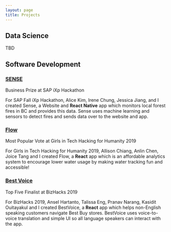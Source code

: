 ```yaml
---
layout: page
title: Projects
---
```


## Data Science

TBD

## Software Development

### [SENSE](https://github.com/angeladai1/firesensor)

Business Prize at SAP iXp Hackathon

For SAP Fall iXp Hackathon, Alice Kim, Irene Chung, Jessica Jiang, and I created Sense, a Website and **React Native** app which monitors local forest fires in BC and provides this data. Sense uses machine learning and sensors to detect fires and sends data over to the website and app.

### [Flow](https://github.com/flow-git/flow)

Most Popular Vote at Girls in Tech Hacking for Humanity 2019

For Girls in Tech Hacking for Humanity 2019, Allison Chiang, Anlin Chen, Joice Tang and I created Flow, a **React** app which is an affordable analytics system to encourage lower water usage by making water tracking fun and accessible!

### [Best Voice](https://github.com/angeladai1/bizhacks2019.github.io)

Top Five Finalist at BizHacks 2019

For BizHacks 2019, Ansel Hartanto, Talissa Eng, Pranav Narang, Kasidit Ouitayakul and I created BestVoice, a **React** app which helps non-English speaking customers navigate Best Buy stores. BestVoice uses voice-to-voice translation and simple UI so all language speakers can interact with the app.